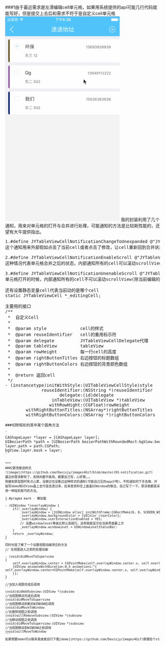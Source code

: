 ###1由于最近需求是左滑编辑cell单元格，如果用系统提供的api可能几行代码就能写好，但是提交上去后和需求不符于是自定义cell单元格
![image](https://github.com/Davisjy/images4Gif/blob/master/02-scrollCell.gif)
我的封装利用了几个通知，用来对单元格的打开与合并进行处理，可能通知的方法是比较耗性能的，还望有大牛提供指出。
<pre>
1.#define JYTableViewCellNotificationChangeToUnexpanded @"JYTableViewCellNotificationChangeToUnexpanded"
这个通知用来外部假如点击了当前cell或者点击了修改，让cell重新回到合并状态

2.#define JYTableViewCellNotificationEnableScroll @"JYTableViewCellNotificationEnableScroll"
这种情况代表单元格合并之后的状态，内部通知所有的cell可以滚动scrollView了

3.#define JYTableViewCellNotificationUnenableScroll @"JYTableViewCellNotificationUnenableScroll"
单元格打开的时候，内部通知所有的cell不可以滚动scrollView(除当前编辑的这个外)

还有设置静态变量cell代表当前动的是哪个cell
static JYTableViewCell *_editingCell;

主要用的接口
/**
 *  自定义Cell
 *
 *  @param style             cell的样式
 *  @param reuseIdentifier   cell的重用标示符
 *  @param delegate          JYTableViewCellDelegate代理
 *  @param tableView         tableView
 *  @param rowHeight         每一行cell的高度
 *  @param rightButtonTitles 右边按钮的标题数组
 *  @param rightButtonColors 右边按钮的背景颜色数组
 *
 *  @return 返回cell
 */
- (instancetype)initWithStyle:(UITableViewCellStyle)style
              reuseIdentifier:(NSString *)reuseIdentifier
                     delegate:(id<JYTableViewCellDelegate>)delegate
                  inTableView:(UITableView *)tableView
                 withRowHight:(CGFloat)rowHeight
        withRightButtonTitles:(NSArray*)rightButtonTitles
        withRightButtonColors:(NSArray *)rightButtonColors
<code>
###切除矩形的其中某个圆角方法
<pre>
`
CAShapeLayer *layer = [CAShapeLayer layer];
UIBezierPath *path = [UIBezierPath bezierPathWithRoundedRect:bgView.bounds byRoundingCorners:(UIRectCornerTopLeft|UIRectCornerBottomLeft) cornerRadii:CGSizeMake(5, 5)];
layer.path = path.CGPath;
bgView.layer.mask = layer;
`
<code>
***
###2更改推送样式
![image](https://github.com/Davisjy/images4Gif/blob/master/01-notification.gif)
最近的需求醉死了，系统的都不能用，都要自己写，心好累。。。
刚接到原型图时有点心累，没做过也没看过这种样式的通知(可能自己见的app少吧)，不知道如何下手去做，开始写demo用UIView盖上去可是会透过来，后来查资料往上面盖UIWindow的做法，自己写了一下。原谅我都是采用一种投机取巧的方法。
<pre>
1.#pragma mark - 懒加载
`
- (UIWindow *)overlayWindow {
    if(!_overlayWindow) {
        _overlayWindow = [[UIWindow alloc] initWithFrame:CGRectMake(0, 0, SCREEN_WIDTH, 20)];
        _overlayWindow.backgroundColor = [UIColor clearColor];
        _overlayWindow.userInteractionEnabled = YES;
        // 设置windowlevel等级比默认高就行，这样就能显示在当前界面最上方
        _overlayWindow.windowLevel = UIWindowLevelStatusBar;
    }
    return _overlayWindow;
}
`
同时也是了解了一个设置视图动画场合的方法
// 在视图进入之前的处理动画
`
- (void)didMoveToSuperview
{
    self.overlayWindow.center = CGPointMake(self.overlayWindow.center.x, self.overlayWindow.center.y-10);
    [UIView animateWithDuration:0.5 animations:^{
self.overlayWindow.center=CGPointMake(self.overlayWindow.center.x, self.overlayWindow.center.y+10);
    }];
}
`
//当加入视图完成后调用
```
(void)didAddSubview:(UIView *)subview  
//当视图移动完成后调用  
(void)didMoveToSuperview  
//当视图移动到新的WINDOW后调用  
(void)didMoveToWindow  
//在删除视图之前调用  
(void)willRemoveSubview:(UIView *)subview  
//当移动视图之前调用  
(void)didMoveToSuperview:(UIView *)subview  
//当视图移动到WINDOW之前调用  
(void)willMoveToWindow  
```
如果想要demo可以联系我或者自行下载[demo](https://github.com/Davisjy/images4Gif)顺便给个star哦  

<code>